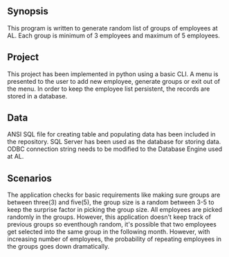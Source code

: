 ## Synopsis
This program is written to generate random list of groups of employees at AL. Each group is minimum of 3 employees and maximum of 5 employees. 

## Project
This project has been implemented in python using a basic CLI. A menu is presented to the user to add new employee, generate groups or exit out of the menu. In order to keep the employee list persistent, the records are stored in a database. 

## Data 
ANSI SQL file for creating table and populating data has been included in the repository. SQL Server has been used as the database for storing data. ODBC connection string needs to be modified to the Database Engine used at AL.

## Scenarios
The application checks for basic requirements like making sure groups are between three(3) and five(5), the group size is a random between
3-5 to keep the surprise factor in picking the group size. All employees are picked randomly in the groups. However, this application
doesn't keep track of previous groups so eventhough random, it's possible that two employees get selected into the same group in the 
following month. However, with increasing number of employees, the probability of repeating employees in the groups goes down dramatically.



